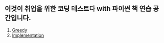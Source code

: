 ## 이것이 취업을 위한 코딩 테스트다 with 파이썬 책 연습 공간입니다.


1. [Greedy](https://github.com/emodel98/CodingTest/tree/main/Practice/Greedy) 
2. [Implementation](https://github.com/emodel98/CodingTest/tree/main/Practice/Implementation)
